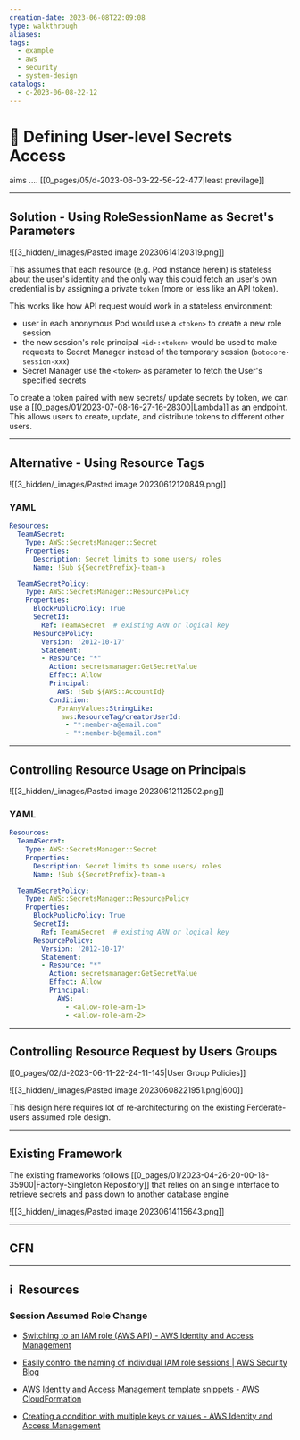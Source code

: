 ```yaml
---
creation-date: 2023-06-08T22:09:08
type: walkthrough
aliases: 
tags:
  - example
  - aws
  - security
  - system-design
catalogs:
  - c-2023-06-08-22-12
---
```


# 📓 Defining User-level Secrets Access

aims .... [[0_pages/05/d-2023-06-03-22-56-22-477|least previlage]]

---
## Solution - Using RoleSessionName as Secret's Parameters 

![[3_hidden/_images/Pasted image 20230614120319.png]]

This assumes that each resource (e.g. Pod instance herein) is stateless about the user's identity and the only way this could fetch an user's own credential is by assigning a private `token` (more or less like an API token). 

This works like how API request would work in a stateless environment: 
- user in each anonymous Pod would use a `<token>` to create a new role session
- the new session's role principal `<id>:<token>` would be used to make requests to Secret Manager instead of the temporary session (`botocore-session-xxx`)
- Secret Manager use the `<token>` as parameter to fetch the User's specified secrets

To create a token paired with new secrets/ update secrets by token, we can use a [[0_pages/01/2023-07-08-16-27-16-28300|Lambda]] as an endpoint. This allows users to create, update, and distribute tokens to different other users. 

---
## Alternative - Using Resource Tags

![[3_hidden/_images/Pasted image 20230612120849.png]]

### YAML

```yaml
Resources:
  TeamASecret:
    Type: AWS::SecretsManager::Secret
    Properties:
      Description: Secret limits to some users/ roles
      Name: !Sub ${SecretPrefix}-team-a

  TeamASecretPolicy:
    Type: AWS::SecretsManager::ResourcePolicy
    Properties:
      BlockPublicPolicy: True
      SecretId:
        Ref: TeamASecret  # existing ARN or logical key
      ResourcePolicy:
        Version: '2012-10-17'
        Statement:
        - Resource: "*"
          Action: secretsmanager:GetSecretValue
          Effect: Allow
          Principal: 
            AWS: !Sub ${AWS::AccountId}
          Condition:
            ForAnyValues:StringLike: 
             aws:ResourceTag/creatorUserId: 
              - "*:member-a@email.com"
              - "*:member-b@email.com"
```

---
## Controlling Resource Usage on Principals

![[3_hidden/_images/Pasted image 20230612112502.png]]

### YAML

```yaml
Resources:
  TeamASecret:
    Type: AWS::SecretsManager::Secret
    Properties:
      Description: Secret limits to some users/ roles
      Name: !Sub ${SecretPrefix}-team-a

  TeamASecretPolicy:
    Type: AWS::SecretsManager::ResourcePolicy
    Properties:
      BlockPublicPolicy: True
      SecretId:
        Ref: TeamASecret  # existing ARN or logical key
      ResourcePolicy:
        Version: '2012-10-17'
        Statement:
        - Resource: "*"
          Action: secretsmanager:GetSecretValue
          Effect: Allow
          Principal:
            AWS: 
              - <allow-role-arn-1>
              - <allow-role-arn-2>
```



---
## Controlling Resource Request by Users Groups

[[0_pages/02/d-2023-06-11-22-24-11-145|User Group Policies]]

![[3_hidden/_images/Pasted image 20230608221951.png|600]]

This design here requires lot of re-architecturing on the existing Ferderate-users assumed role design. 

---
## Existing Framework

The existing frameworks follows [[0_pages/01/2023-04-26-20-00-18-35900|Factory-Singleton Repository]] that relies on an single interface to retrieve secrets and pass down to another  database engine

![[3_hidden/_images/Pasted image 20230614115643.png]]

---
## CFN


---
## ℹ️  Resources

### Session Assumed Role Change
- [Switching to an IAM role (AWS API) - AWS Identity and Access Management](https://docs.aws.amazon.com/IAM/latest/UserGuide/id_roles_use_switch-role-api.html)
- [Easily control the naming of individual IAM role sessions | AWS Security Blog](https://aws.amazon.com/blogs/security/easily-control-naming-individual-iam-role-sessions/)

- [AWS Identity and Access Management template snippets - AWS CloudFormation](https://docs.aws.amazon.com/AWSCloudFormation/latest/UserGuide/quickref-iam.html#scenario-iam-group)
- [Creating a condition with multiple keys or values - AWS Identity and Access Management](https://docs.aws.amazon.com/IAM/latest/UserGuide/reference_policies_multi-value-conditions.html)